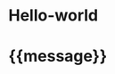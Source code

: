 # Hello-world
<!DOCTYPE html>  
<html ng-app="app">  
<head>  
    <meta charset="utf 8">
    <title>Guru99</title>     
</head>  
<body>
<h1 ng-controller="HelloWorldCtrl">{{message}}</h1>
<script src="https://code.angularjs.org/1.6.9/angular.js"></script>
<script>  
    angular.module("app", []).controller("HelloWorldCtrl", function($scope) {  
    $scope.message="Hello World" 
    } )
</script> 

</body>  
</html>
